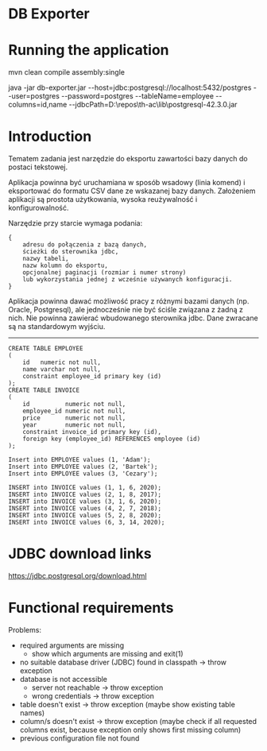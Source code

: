 # DB Exporter

# Running the application

mvn clean compile assembly:single

java -jar db-exporter.jar --host=jdbc:postgresql://localhost:5432/postgres --user=postgres --password=postgres --tableName=employee --columns=id,name --jdbcPath=D:\repos\th-ac\lib\postgresql-42.3.0.jar

# Introduction

Tematem zadania jest narzędzie do eksportu zawartości bazy danych do postaci tekstowej.

Aplikacja powinna być uruchamiana w sposób wsadowy (linia komend) i eksportować do formatu CSV dane ze wskazanej bazy danych. Założeniem aplikacji są prostota użytkowania, wysoka reużywalność i konfigurowalność.

Narzędzie przy starcie wymaga podania:

```
{
    adresu do połączenia z bazą danych,
    ścieżki do sterownika jdbc,
    nazwy tabeli,
    nazw kolumn do eksportu,
    opcjonalnej paginacji (rozmiar i numer strony)
    lub wykorzystania jednej z wcześnie używanych konfiguracji.
}
```

Aplikacja powinna dawać możliwość pracy z różnymi bazami danych (np. Oracle, Postgresql), ale jednocześnie nie być ściśle związana z żadną z nich. Nie powinna zawierać wbudowanego sterownika jdbc. Dane zwracane są na standardowym wyjściu.


---

```
CREATE TABLE EMPLOYEE
(
    id   numeric not null,
    name varchar not null,
    constraint employee_id primary key (id)
);
CREATE TABLE INVOICE
(
    id          numeric not null,
    employee_id numeric not null,
    price       numeric not null,
    year        numeric not null,
    constraint invoice_id primary key (id),
    foreign key (employee_id) REFERENCES employee (id)
);

Insert into EMPLOYEE values (1, 'Adam');
Insert into EMPLOYEE values (2, 'Bartek');
Insert into EMPLOYEE values (3, 'Cezary');

INSERT into INVOICE values (1, 1, 6, 2020);
INSERT into INVOICE values (2, 1, 8, 2017);
INSERT into INVOICE values (3, 1, 6, 2020);
INSERT into INVOICE values (4, 2, 7, 2018);
INSERT into INVOICE values (5, 2, 8, 2020);
INSERT into INVOICE values (6, 3, 14, 2020);
```

# JDBC download links

https://jdbc.postgresql.org/download.html

# Functional requirements

Problems:

* required arguments are missing
    * show which arguments are missing and exit(1)
* no suitable database driver (JDBC) found in classpath -> throw exception
* database is not accessible
    * server not reachable -> throw exception
    * wrong credentials -> throw exception
* table doesn't exist -> throw exception (maybe show existing table names)
* column/s doesn't exist -> throw exception (maybe check if all requested columns exist, because exception only shows first missing column)
* previous configuration file not found 


